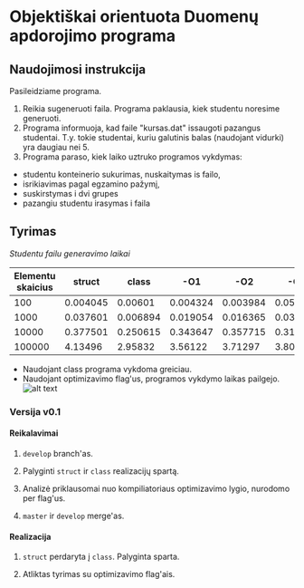# Objektiškai orientuota Duomenų apdorojimo programa


## Naudojimosi instrukcija

Pasileidziame programa. 

1. Reikia sugeneruoti faila. Programa paklausia, kiek studentu noresime generuoti.
2. Programa informuoja, kad faile "kursas.dat" issaugoti pazangus studentai. T.y. tokie studentai, kuriu galutinis balas (naudojant vidurki) yra daugiau nei 5.
3. Programa paraso, kiek laiko uztruko programos vykdymas: 
- studentu konteinerio sukurimas, nuskaitymas is failo, 
- isrikiavimas pagal egzamino pažymį,
- suskirstymas i dvi grupes
- pazangiu studentu irasymas i faila

## Tyrimas

*Studentu failu generavimo laikai*

| Elementu skaicius  |   struct  |  class  |  -O1  |  -O2  |  -O3  |
|---|---|---|---|---|---|
| 100 | 0.004045 | 0.00601 | 0.004324 | 0.003984 | 0.05252 |
| 1000 | 0.037601 | 0.006894 | 0.019054 | 0.016365 | 0.034318 |
| 10000 | 0.377501 | 0.250615 | 0.343647 | 0.357715 | 0.310707 |
| 100000 | 4.13496 | 2.95832 | 3.56122 | 3.71297 | 3.80577 |

- Naudojant class programa vykdoma greiciau.
- Naudojant optimizavimo flag'us, programos vykdymo laikas pailgejo. ![alt text](https://www.wykop.pl/cdn/c3201142/comment_IvKgFbVPVXf9TVTYL8eBMUFjqcvcuosL.jpg)


### Versija v0.1

#### Reikalavimai

1. `develop` branch'as.

2. Palyginti `struct` ir `class` realizacijų spartą.

3. Analizė priklausomai nuo kompiliatoriaus optimizavimo lygio, nurodomo per flag'us.

4. `master` ir `develop` merge'as.

#### Realizacija

1. `struct` perdaryta į `class`. Palyginta sparta.

2.  Atliktas tyrimas su optimizavimo flag'ais.























